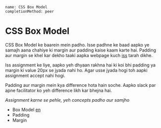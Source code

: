 ```ngMeta
name: CSS Box Model
completionMethod: peer
```

# CSS Box Model

CSS Box Model ke baarein mein padho. Isse padhne ke baad aapko ye samajh aana chahiye ki margin aur padding kaise kaam karte hai. Padding aur margin se khel kar dekho taaki aapka webpage kuch [iss](https://abhishekgupta92.github.io/equality4) tarah dikhe.

Iss assignment ke liye, aapko yeh dhyaan rakhna hai ki koi bhi padding ya margin ki value 20px se jyada nahi ho. Agar usse jyada hogi toh aapki assignment accept nahi hogi.

Padding aur margin mein kya difference hota hain soche. Aapko slack par apne facilitator ko yeh difference likh kar bhejna hai.

_Assignment karne se pehle, yeh concepts padho aur samjho_
- Box Model [en](http://learn.shayhowe.com/html-css/opening-the-box-model/#what-is-the-box)
- Padding
- Margin

